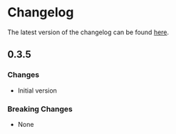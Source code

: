 # Changelog

The latest version of the changelog can be found [here](/Azure/bicep-registry-modules/blob/main/avm/res/kubernetes-configuration/flux-configuration/CHANGELOG.md).

## 0.3.5

### Changes

- Initial version

### Breaking Changes

- None
